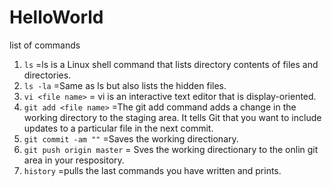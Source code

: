# HelloWorld
list of commands 


1. `ls` =ls is a Linux shell command that lists directory contents of files and directories. 
1. `ls -la` =Same as ls but also lists the hidden files.
7. `vi <file name>` = vi is an interactive text editor that is display-oriented.
9. `git add <file name>` =The git add command adds a change in the working directory to the staging area. It tells Git that you want to include updates to a particular file in the next commit.
11. `git commit -am ""` =Saves the working directionary.
14. `git push origin master` = Sves the working directionary to the onlin git area in your respository.
17. `history` =pulls the last commands you have written and prints.
